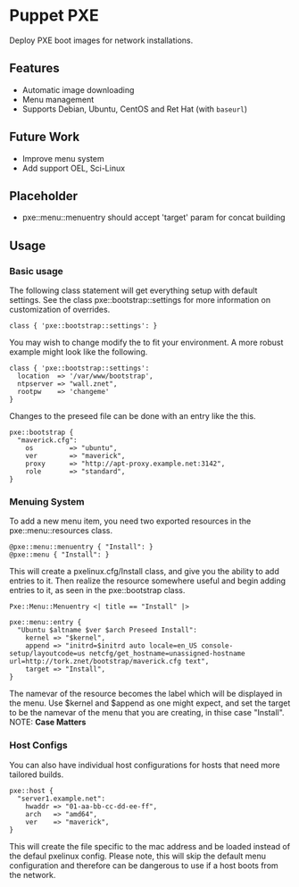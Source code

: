 Puppet PXE
==========
Deploy PXE boot images for network installations.

Features
--------
  * Automatic image downloading
  * Menu management
  * Supports Debian, Ubuntu, CentOS and Ret Hat (with `baseurl`)

Future Work
-----------
  * Improve menu system
  * Add support OEL, Sci-Linux

Placeholder
-----------
  * pxe::menu::menuentry should accept 'target' param for concat building

Usage
-----
### Basic usage
The following class statement will get everything setup with default settings.  See the class pxe::bootstrap::settings for more information on customization of overrides.

    class { 'pxe::bootstrap::settings': }

You may wish to change modify the to fit your environment.  A more robust example might look like the following.

    class { 'pxe::bootstrap::settings':
      location  => '/var/www/bootstrap',
      ntpserver => "wall.znet",
      rootpw    => 'changeme'
    }

Changes to the preseed file can be done with an entry like the this.
  
    pxe::bootstrap {
      "maverick.cfg":
        os         => "ubuntu",
        ver        => "maverick",
        proxy      => "http://apt-proxy.example.net:3142",
        role       => "standard",
    }



### Menuing System

To add a new menu item, you need two exported resources in the pxe::menu::resources class.

    @pxe::menu::menuentry { "Install": }
    @pxe::menu { "Install": }

This will create a pxelinux.cfg/Install class, and give you the ability to add entries to it.  Then realize the resource somewhere useful and begin adding entries to it, as seen in the pxe::bootstrap class.

    Pxe::Menu::Menuentry <| title == "Install" |>

    pxe::menu::entry { 
      "Ubuntu $altname $ver $arch Preseed Install":
        kernel => "$kernel",
        append => "initrd=$initrd auto locale=en_US console-setup/layoutcode=us netcfg/get_hostname=unassigned-hostname url=http://tork.znet/bootstrap/maverick.cfg text",
        target => "Install",
    }

The namevar of the resource becomes the label which will be displayed in the menu.  Use $kernel and $append as one might expect, and set the target to be the namevar of the menu that you are creating, in thise case "Install".  NOTE: **Case Matters**

### Host Configs
  You can also have individual host configurations for hosts that need more tailored builds.

    pxe::host {
      "server1.example.net":
        hwaddr => "01-aa-bb-cc-dd-ee-ff",
        arch   => "amd64",
        ver    => "maverick",
    }

This will create the file specific to the mac address and be loaded instead of the defaul pxelinux config.  Please note, this will skip the default menu configuration and therefore can be dangerous to use if a host boots from the network.

